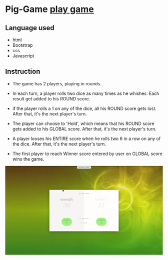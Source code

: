 # Pig-Game [play game](https://mayur290.github.io/Pig-Game/)

## Language used
* html
* Bootstrap
* css
* Javascript

## Instruction
* The game has 2 players, playing in rounds.

* In each turn, a player rolls two dice as many times as he whishes.
Each result get added to his ROUND score.

* if the player rolls a 1 on any of the dice, all his ROUND
score gets lost. After that, it's the next player's turn.

* The player can choose to 'Hold', which means that his ROUND score
gets added to his GLOBAL score. After that, it's the next player's
turn.

* A player looses his ENTIRE score when he rolls two 6 in a row on
any of the dice. After that, it's the next player's turn.

* The first player to reach Winner score entered by user on GLOBAL
score wins the game.
            
<img align="center" src="https://raw.githubusercontent.com/Mayur290/Pig-Game/master/media/video.gif"/>
